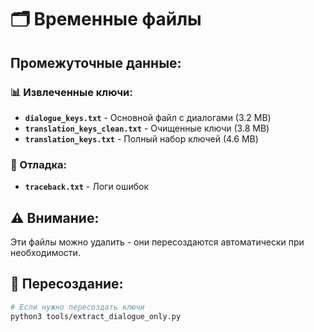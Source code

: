 # 🗂️ Временные файлы

## Промежуточные данные:

### 📊 Извлеченные ключи:
- **`dialogue_keys.txt`** - Основной файл с диалогами (3.2 MB)
- **`translation_keys_clean.txt`** - Очищенные ключи (3.8 MB)  
- **`translation_keys.txt`** - Полный набор ключей (4.6 MB)

### 🐛 Отладка:
- **`traceback.txt`** - Логи ошибок

## ⚠️ Внимание:
Эти файлы можно удалить - они пересоздаются автоматически при необходимости.

## 🔄 Пересоздание:
```bash
# Если нужно пересоздать ключи
python3 tools/extract_dialogue_only.py
```

